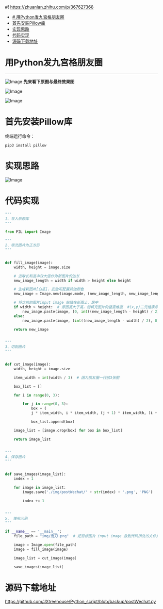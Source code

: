 #! https://zhuanlan.zhihu.com/p/367627368

<!-- TOC -->
  * [# 用Python发九宫格朋友圈](##-python)
* [首先安装Pillow库](#pillow)
* [实现思路](#)
* [代码实现](#)
* [源码下载地址](#)
<!-- TOC -->

# 用Python发九宫格朋友圈
---------


![Image](https://pic4.zhimg.com/80/v2-6655133dd9d9dd06b2e89f24e29b6e11.png)
<b>先来看下原图与最终效果图</b>

![Image](https://pic4.zhimg.com/80/v2-c657a99cec79712f6aee5f1a7e3f2832.png)

![Image](https://pic4.zhimg.com/80/v2-7078e8b113f9de54d9734da233b8a4e7.png)

# 首先安装Pillow库
终端运行命令：
```buildoutcfg
pip3 install pillow
```

# 实现思路


![Image](https://pic4.zhimg.com/80/v2-d48c6d7d1d879a1691d01ea661a862d3.png)


# 代码实现

```python
"""
1、导入依赖库
"""

from PIL import Image

"""
2、填充图片为正方形
"""


def fill_image(image):
    width, height = image.size

    # 选取长和宽中较大值作为新图片的边长
    new_image_length = width if width > height else height

    # 生成新图片[白底]，底色可配置其他颜色
    new_image = Image.new(image.mode, (new_image_length, new_image_length), color='white')

    # 将之前的图片input image 粘贴在新图上，居中
    if width > height:  # 原图宽大于高，则填充图片的竖直维度  #(x,y)二元组表示粘贴上图相对下图的起始位置,是个坐标点
        new_image.paste(image, (0, int((new_image_length - height) / 2)))
    else:
        new_image.paste(image, (int((new_image_length - width) / 2), 0))

    return new_image


"""
3、切割图片
"""


def cut_image(image):
    width, height = image.size

    item_width = int(width / 3)  # 因为朋友圈一行放3张图

    box_list = []

    for i in range(0, 3):

        for j in range(0, 3):
            box = (
            j * item_width, i * item_width, (j + 1) * item_width, (i + 1) * item_width)  # (left, top, right, bottom)

            box_list.append(box)

    image_list = [image.crop(box) for box in box_list]

    return image_list


"""
4、保存图片
"""


def save_images(image_list):
    index = 1

    for image in image_list:
        image.save('./img/postWechat/' + str(index) + '.png', 'PNG')

        index += 1


"""
5、 使用示例
"""

if __name__ == '__main__':
    file_path = "img/鬼刀.png"  # 把目标图片 input image 放到代码所处的文件夹里

    image = Image.open(file_path)
    image = fill_image(image)

    image_list = cut_image(image)

    save_images(image_list)

```

# 源码下载地址
https://github.com/JXtreehouse/Python_script/blob/backup/postWechat.py